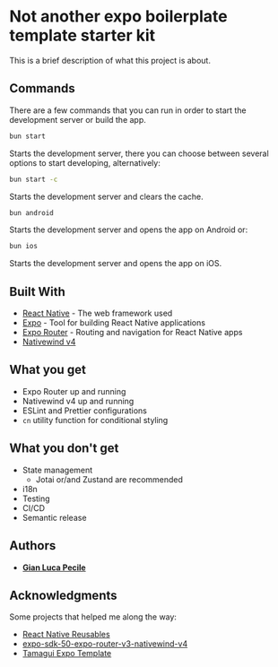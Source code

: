 # Not another expo boilerplate template starter kit

This is a brief description of what this project is about.

## Commands

There are a few commands that you can run in order to start the development server or build the app.

```sh
bun start
```

Starts the development server, there you can choose between several options to start developing, alternatively:

```sh
bun start -c
```

Starts the development server and clears the cache.

```sh
bun android
```

Starts the development server and opens the app on Android or:

```sh
bun ios
```

Starts the development server and opens the app on iOS.

## Built With

* [React Native](https://reactnative.dev/) - The web framework used
* [Expo](https://expo.io/) - Tool for building React Native applications
* [Expo Router](https://docs.expo.dev/router/introduction/) - Routing and navigation for React Native apps
* [Nativewind v4](https://www.nativewind.dev/v4/overview)

## What you get

* Expo Router up and running
* Nativewind v4 up and running
* ESLint and Prettier configurations
* `cn` utility function for conditional styling

## What you don't get

* State management
  * Jotai or/and Zustand are recommended
* i18n
* Testing
* CI/CD
* Semantic release

## Authors

* [**Gian Luca Pecile**](https://github.com/glpecile)

## Acknowledgments

Some projects that helped me along the way:

* [React Native Reusables](https://github.com/mrzachnugent/react-native-reusables)
* [expo-sdk-50-expo-router-v3-nativewind-v4](https://github.com/bidah/expo-sdk-50-expo-router-v3-nativewind-v4)
* [Tamagui Expo Template](https://github.com/ivopr/tamagui-expo)
